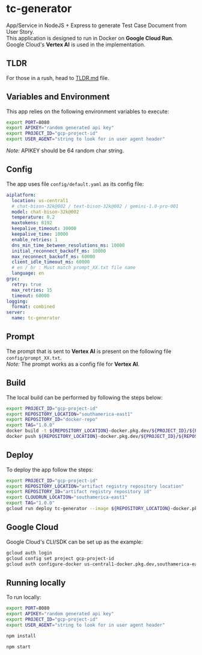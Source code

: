 # tc-generator

App/Service in NodeJS + Express to generate Test Case Document from User Story.  
This application is designed to run in Docker on **Google Cloud Run**.  
Google Cloud's **Vertex AI** is used in the implementation.

## TLDR
For those in a rush, head to [TLDR.md](TLDR.md) file.

## Variables and Environment

This app relies on the following environment variables to execute:

```bash
export PORT=8080
export APIKEY="random generated api key"
export PROJECT_ID="gcp-project-id"
export USER_AGENT="string to look for in user agent header"
```

*Note:* APIKEY should be 64 random char string.

## Config

The app uses file `config/default.yaml` as its config file:

```yaml
aiplatform:
  location: us-central1
  # chat-bison-32k@002 / text-bison-32k@002 / gemini-1.0-pro-001
  model: chat-bison-32k@002
  temperature: 0.2
  maxtokens: 8192
  keepalive_timeout: 30000
  keepalive_time: 10000
  enable_retries: 1
  dns_min_time_between_resolutions_ms: 10000
  initial_reconnect_backoff_ms: 10000
  max_reconnect_backoff_ms: 60000
  client_idle_timeout_ms: 60000
  # en / br : Must match prompt_XX.txt file name
  language: en
grpc:
  retry: true
  max_retries: 15
  timeout: 60000
logging:
  format: combined
server:
  name: tc-generator
```

## Prompt

The prompt that is sent to **Vertex AI** is present on the following file `config/prompt_XX.txt`.  
*Note:* The prompt works as a config file for **Vertex AI**.

## Build

The local build can be performed by following the steps below:

```bash
export PROJECT_ID="gcp-project-id"
export REPOSITORY_LOCATION="southamerica-east1"
export REPOSITORY_ID="docker-repo"
export TAG="1.0.0"
docker build -t ${REPOSITORY_LOCATION}-docker.pkg.dev/${PROJECT_ID}/${REPOSITORY_ID}/tc-generator/tc-generator:${TAG} .
docker push ${REPOSITORY_LOCATION}-docker.pkg.dev/${PROJECT_ID}/${REPOSITORY_ID}/tc-generator/tc-generator:${TAG}
```

## Deploy

To deploy the app follow the steps:

```bash
export PROJECT_ID="gcp-project-id"
export REPOSITORY_LOCATION="artifact registry repository location"
export REPOSITORY_ID="artifact registry repository id"
export CLOUDRUN_LOCATION="southamerica-east1"
export TAG="1.0.0"
gcloud run deploy tc-generator --image ${REPOSITORY_LOCATION}-docker.pkg.dev/${PROJECT_ID}/${REPOSITORY_ID}/tc-generator/tc-generator:${TAG} --region ${CLOUDRUN_LOCATION} --project ${PROJECT_ID} --allow-unauthenticated

```

## Google Cloud

Google Cloud's CLI/SDK can be set up as the example:

```bash
gcloud auth login
gcloud config set project gcp-project-id
gcloud auth configure-docker us-central1-docker.pkg.dev,southamerica-east1-docker.pkg.dev
```

## Running locally

To run locally:

```bash
export PORT=8080
export APIKEY="random generated api key"
export PROJECT_ID="gcp-project-id"
export USER_AGENT="string to look for in user agent header"

npm install

npm start
```